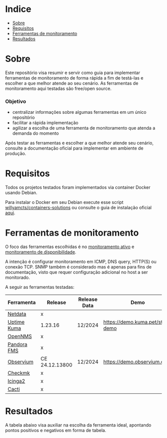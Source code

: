 # Indice
- [Sobre](#sobre)
- [Requisitos](#requisitos)
- [Ferramentas de monitoramento](#ferramentas-de-monitoramento)
- [Resultados](#resultados)


# Sobre
Este repositório visa resumir e servir como guia para implementar ferramentas de monitoramento de forma rápida a fim de testá-las e escolher a que melhor atende ao seu cenário. As ferramentas de monitoramento aqui testadas são free/open source. 

### Objetivo
* centralizar informações sobre algumas ferramentas em um único repositório
* facilitar a rápida implementação
* agilizar a escolha de uma ferramenta de monitoramento que atenda a demanda do momento

Após testar as ferramentas e escolher a que melhor atende seu cenário, consulte a documentação oficial para implementar em ambiente de produção.


# Requisitos
Todos os projetos testados foram implementados via container Docker usando Debian. 

Para instalar o Docker em seu Debian execute esse script [willyamcts/containers-solutions](https://raw.githubusercontent.com/willyamcts/containers-solutions/refs/heads/main/install-docker.sh) ou consulte o guia de instalação oficial [aqui](https://docs.docker.com/engine/install/).


# Ferramentas de monitoramento
O foco das ferramentas escolhidas é no <ins>monitoramento ativo</ins> e <ins>monitoramento de disponibilidade</ins>. 

A intenção é configurar monitoramento em ICMP, DNS query, HTTP(S) ou conexão TCP. SNMP também é considerado mas é apenas para fins de documentação, visto que requer configuração adicional no host a ser monitorado. 


A seguir as ferramentas testadas:

| Ferramenta | Release | Release Data | Demo |
|--------|---------|---------|----------|
|[Netdata](https://github.com/netdata/netdata) | x | | |
|[Uptime Kuma](https://github.com/louislam/uptime-kuma) | 1.23.16 | 12/2024 | https://demo.kuma.pet/start-demo |
|[OpenNMS](https://github.com/OpenNMS/opennms) | x | | |
|[Pandora FMS](https://github.com/pandorafms/pandorafms) | x | | |
|[Observium](https://observium.org/) | CE 24.12.13800 | 12/2024 | https://demo.observium.org/ | 
|[Checkmk](https://github.com/Checkmk/checkmk) | x | |
|[Icinga2](https://github.com/Icinga/icinga2) | x | |
|[Cacti](https://github.com/Cacti/cacti) | x | |


# Resultados
A tabela abaixo visa auxiliar na escolha da ferramenta ideal, apontando pontos positivos e negativos em forma de tabela.


